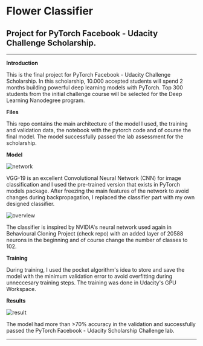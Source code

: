 # **Flower Classifier**

## Project for PyTorch Facebook - Udacity Challenge Scholarship.

---

[network]: ./imgs/Network.png
[overview]: ./imgs/Classifier_Overview.png
[classifier]: ./imgs/Classifier_Explanation.png
[result]: ./imgs/Results30.png

**Introduction**

This is the final project for PyTorch Facebook - Udacity Challenge Scholarship. In this scholarship, 10.000 accepted students will spend 2 months building powerful deep learning models with PyTorch. Top 300 students from the initial challenge course will be selected for the Deep Learning Nanodegree program.

**Files**

This repo contains the main architecture of the model I used, the training and validation data, the notebook with the pytorch code and of course the final model. The model successfully passed the lab assessment for the scholarship.

**Model**

![network]

VGG-19 is an excellent Convolutional Neural Network (CNN) for image classification and I used the pre-trained version that exists in PyTorch models package. After freezing the main features of the network to avoid changes during backpropagation, I replaced the classifier part with my own designed classifier.

![overview]

The classifier is inspired by NVIDIA's neural network used again in Behavioural Cloning Project (check repo) with an added layer of 20588 neurons in the beginning and of course change the number of classes to 102. 

**Training**

During training, I used the pocket algorithm's idea to store and save the model with the minimum validation error to avoid overfitting during unneccesary training steps. The training was done in Udacity's GPU Workspace.

**Results**

![result]

The model had more than >70% accuracy in the validation and successfully passed the PyTorch Facebook - Udacity Scholarship Challenge lab.

---
